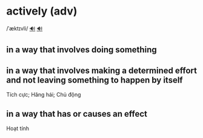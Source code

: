 # actively (adv)

/ˈæktɪvli/ [🔊](https://www.oxfordlearnersdictionaries.com/media/english/uk_pron/a/act/activ/actively__gb_1.mp3) [🔊](https://www.oxfordlearnersdictionaries.com/media/english/us_pron/a/act/activ/actively__us_1.mp3)

## in a way that involves doing something

## in a way that involves making a determined effort and not leaving something to happen by itself

Tích cực; Hăng hái; Chủ động

## in a way that has or causes an effect

Hoạt tính